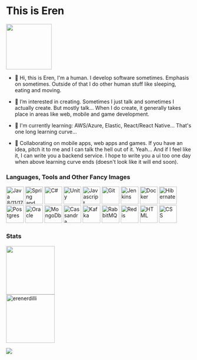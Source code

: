 <h1 align="left">This is Eren</h1>

<img height="124em"  src="https://media0.giphy.com/media/Nx0rz3jtxtEre/giphy.gif?cid=ecf05e47qodqko8hpzcki8iu6ocyodcv3a25o7iturhwtdhp&rid=giphy.gif&ct=g" />

- 👋 Hi, this is Eren, I'm a human. I develop software sometimes. Emphasis on sometimes. Outside of that I do other human stuff like sleeping, eating and moving.

- 👀 I’m interested in creating. Sometimes I just talk and sometimes I actually create. But mostly talk... When I do create, it generally takes place in areas like web, mobile and game development.

- 🌱 I'm currently learning: AWS/Azure, Elastic, React/React Native... That's one long learning curve...

- 💞️ Collaborating on mobile apps, web apps and games. If you have an idea, pitch it to me and I can talk the hell out of it. Yeah... And if I feel like it, I can write you a backend service. I hope to write you a ui too one day when above learning curve ends (doesn't look like it will end soon).

<h3 align="left">Languages, Tools and Other Fancy Images</h3>
<p>
  <img height="48em" src="https://www.vectorlogo.zone/logos/java/java-icon.svg" alt="Java 8/11/17+" />
  <img height="48em" src="https://www.vectorlogo.zone/logos/springio/springio-icon.svg" alt="Spring and Spring Boot" />
  <img height="48em" src="https://cdn.worldvectorlogo.com/logos/c--4.svg" alt="C#" />
  <img height="48em" src="https://www.vectorlogo.zone/logos/unity3d/unity3d-icon.svg" alt="Unity" />
  <img height="48em" src="https://upload.vectorlogo.zone/logos/javascript/images/239ec8a4-163e-4792-83b6-3f6d96911757.svg" alt="Javascript" />
  <img height="48em" src="https://www.vectorlogo.zone/logos/git-scm/git-scm-icon.svg" alt="Git" />
  <img height="48em" src="https://www.vectorlogo.zone/logos/jenkins/jenkins-icon.svg" alt="Jenkins" />
  <img height="48em" src="https://www.vectorlogo.zone/logos/docker/docker-icon.svg" alt="Docker" />
  <img height="48em" src="https://www.vectorlogo.zone/logos/hibernate/hibernate-icon.svg" alt="Hibernate" />
  <img height="48em" src="https://www.vectorlogo.zone/logos/postgresql/postgresql-icon.svg" alt="Postgres" />
  <img height="48em" src="https://www.vectorlogo.zone/logos/oracle/oracle-icon.svg" alt="Oracle" />
  <img height="48em" src="https://www.vectorlogo.zone/logos/mongodb/mongodb-icon.svg" alt="MongoDb" />
  <img height="48em" src="https://www.vectorlogo.zone/logos/apache_cassandra/apache_cassandra-icon.svg" alt="Cassandra" />
  <img height="48em" src="https://www.vectorlogo.zone/logos/apache_kafka/apache_kafka-icon.svg" alt="Kafka" />
  <img height="48em" src="https://www.vectorlogo.zone/logos/rabbitmq/rabbitmq-icon.svg" alt="RabbitMQ" />
  <img height="48em" src="https://www.vectorlogo.zone/logos/redis/redis-icon.svg" alt="Redis" />
  <img height="48em" src="https://www.vectorlogo.zone/logos/w3_html5/w3_html5-icon.svg" alt="HTML" />
  <img height="48em" src="https://www.vectorlogo.zone/logos/w3_css/w3_css-icon.svg" alt="CSS" />
</p>
<h3 align="left">Stats</h3>
<p>
<img height="132em" src="https://github-readme-stats.vercel.app/api?username=erenerdilli&&theme=synthwave&show_icons=true&hide_border=true" />
<br>
<img height="132em"  src="https://github-readme-streak-stats.herokuapp.com/?user=erenerdilli&theme=synthwave&hide_border=true" alt="erenerdilli" />
  
![](https://komarev.com/ghpvc/?username=erenerdilli&color=5e4a7c&style=flat&label=Views)

<!---
erenerdilli/erenerdilli is a ✨ special ✨ repository because its `README.md` (this file) appears on your GitHub profile.
--->
